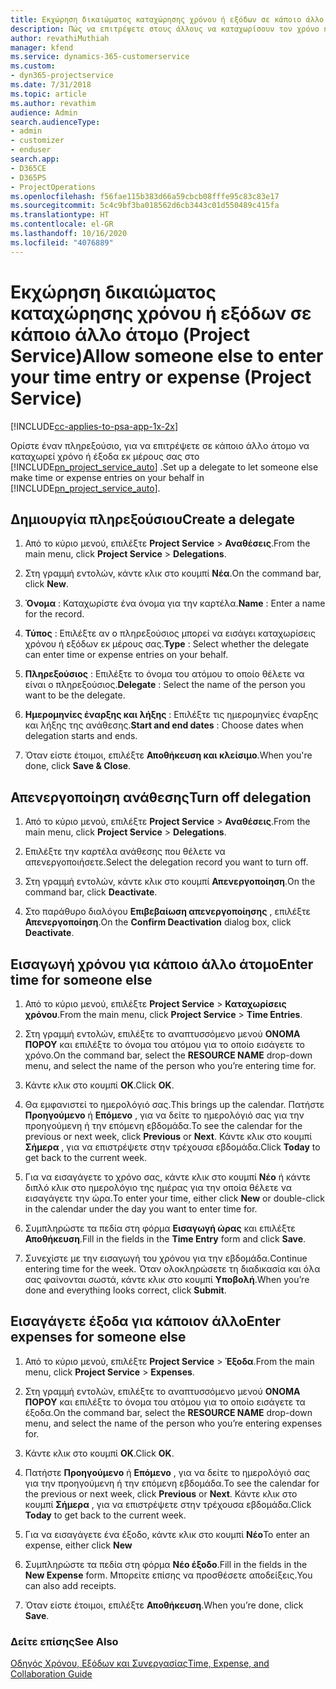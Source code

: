 ```yaml
---
title: Εκχώρηση δικαιώματος καταχώρησης χρόνου ή εξόδων σε κάποιο άλλο άτομο
description: Πώς να επιτρέψετε στους άλλους να καταχωρίσουν τον χρόνο ή τα έξοδα στο Project Service
author: revathiMuthiah
manager: kfend
ms.service: dynamics-365-customerservice
ms.custom:
- dyn365-projectservice
ms.date: 7/31/2018
ms.topic: article
ms.author: revathim
audience: Admin
search.audienceType:
- admin
- customizer
- enduser
search.app:
- D365CE
- D365PS
- ProjectOperations
ms.openlocfilehash: f56fae115b383d66a59cbcb08fffe95c83c83e17
ms.sourcegitcommit: 5c4c9bf3ba018562d6cb3443c01d550489c415fa
ms.translationtype: HT
ms.contentlocale: el-GR
ms.lasthandoff: 10/16/2020
ms.locfileid: "4076889"
---
```

# <a name="allow-someone-else-to-enter-your-time-entry-or-expense-project-service"></a><span data-ttu-id="19eb4-103">Εκχώρηση δικαιώματος καταχώρησης χρόνου ή εξόδων σε κάποιο άλλο άτομο (Project Service)</span><span class="sxs-lookup"><span data-stu-id="19eb4-103">Allow someone else to enter your time entry or expense (Project Service)</span></span>

[!INCLUDE[cc-applies-to-psa-app-1x-2x](../includes/cc-applies-to-psa-app-1x-2x.md)]

<span data-ttu-id="19eb4-104">Ορίστε έναν πληρεξούσιο, για να επιτρέψετε σε κάποιο άλλο άτομο να καταχωρεί χρόνο ή έξοδα εκ μέρους σας στο [!INCLUDE[pn_project_service_auto](../includes/pn-project-service-auto.md)] .</span><span class="sxs-lookup"><span data-stu-id="19eb4-104">Set up a delegate to let someone else make time or expense entries on your behalf in [!INCLUDE[pn_project_service_auto](../includes/pn-project-service-auto.md)].</span></span>  
  
## <a name="create-a-delegate"></a><span data-ttu-id="19eb4-105">Δημιουργία πληρεξούσιου</span><span class="sxs-lookup"><span data-stu-id="19eb4-105">Create a delegate</span></span>  
  
1.  <span data-ttu-id="19eb4-106">Από το κύριο μενού, επιλέξτε **Project Service** > **Αναθέσεις**.</span><span class="sxs-lookup"><span data-stu-id="19eb4-106">From the main menu, click **Project Service** > **Delegations**.</span></span>  
  
2.  <span data-ttu-id="19eb4-107">Στη γραμμή εντολών, κάντε κλικ στο κουμπί **Νέα**.</span><span class="sxs-lookup"><span data-stu-id="19eb4-107">On the command bar, click **New**.</span></span>  
  
3. <span data-ttu-id="19eb4-108">**Όνομα** : Καταχωρίστε ένα όνομα για την καρτέλα.</span><span class="sxs-lookup"><span data-stu-id="19eb4-108">**Name** : Enter a name for the record.</span></span>  
  
4. <span data-ttu-id="19eb4-109">**Τύπος** : Επιλέξτε αν ο πληρεξούσιος μπορεί να εισάγει καταχωρίσεις χρόνου ή εξόδων εκ μέρους σας.</span><span class="sxs-lookup"><span data-stu-id="19eb4-109">**Type** : Select whether the delegate can enter time or expense entries on your behalf.</span></span>  
  
5. <span data-ttu-id="19eb4-110">**Πληρεξούσιος** : Επιλέξτε το όνομα του ατόμου το οποίο θέλετε να είναι ο πληρεξούσιος.</span><span class="sxs-lookup"><span data-stu-id="19eb4-110">**Delegate** : Select the name of the person you want to be the delegate.</span></span>  
  
6. <span data-ttu-id="19eb4-111">**Ημερομηνίες έναρξης και λήξης** : Επιλέξτε τις ημερομηνίες έναρξης και λήξης της ανάθεσης.</span><span class="sxs-lookup"><span data-stu-id="19eb4-111">**Start and end dates** : Choose dates when delegation starts and ends.</span></span>  
  
7.  <span data-ttu-id="19eb4-112">Όταν είστε έτοιμοι, επιλέξτε **Αποθήκευση και κλείσιμο**.</span><span class="sxs-lookup"><span data-stu-id="19eb4-112">When you're done, click **Save & Close**.</span></span>  
  
## <a name="turn-off-delegation"></a><span data-ttu-id="19eb4-113">Απενεργοποίηση ανάθεσης</span><span class="sxs-lookup"><span data-stu-id="19eb4-113">Turn off delegation</span></span>  
  
1.  <span data-ttu-id="19eb4-114">Από το κύριο μενού, επιλέξτε **Project Service** > **Αναθέσεις**.</span><span class="sxs-lookup"><span data-stu-id="19eb4-114">From the main menu, click **Project Service** > **Delegations**.</span></span>  
  
2.  <span data-ttu-id="19eb4-115">Επιλέξτε την καρτέλα ανάθεσης που θέλετε να απενεργοποιήσετε.</span><span class="sxs-lookup"><span data-stu-id="19eb4-115">Select the delegation record you want to turn off.</span></span>  
  
3.  <span data-ttu-id="19eb4-116">Στη γραμμή εντολών, κάντε κλικ στο κουμπί **Απενεργοποίηση**.</span><span class="sxs-lookup"><span data-stu-id="19eb4-116">On the command bar, click **Deactivate**.</span></span>  
  
4.  <span data-ttu-id="19eb4-117">Στο παράθυρο διαλόγου **Επιβεβαίωση απενεργοποίησης** , επιλέξτε **Απενεργοποίηση**.</span><span class="sxs-lookup"><span data-stu-id="19eb4-117">On the **Confirm Deactivation** dialog box, click **Deactivate**.</span></span>  
  
## <a name="enter-time-for-someone-else"></a><span data-ttu-id="19eb4-118">Εισαγωγή χρόνου για κάποιο άλλο άτομο</span><span class="sxs-lookup"><span data-stu-id="19eb4-118">Enter time for someone else</span></span>  
  
1.  <span data-ttu-id="19eb4-119">Από το κύριο μενού, επιλέξτε **Project Service** > **Καταχωρίσεις χρόνου**.</span><span class="sxs-lookup"><span data-stu-id="19eb4-119">From the main menu, click **Project Service** > **Time Entries**.</span></span>  
  
2.  <span data-ttu-id="19eb4-120">Στη γραμμή εντολών, επιλέξτε το αναπτυσσόμενο μενού **ΟΝΟΜΑ ΠΟΡΟΥ** και επιλέξτε το όνομα του ατόμου για το οποίο εισάγετε το χρόνο.</span><span class="sxs-lookup"><span data-stu-id="19eb4-120">On the command bar, select the **RESOURCE NAME** drop-down menu, and select the name of the person who you’re entering time for.</span></span>  
  
3.  <span data-ttu-id="19eb4-121">Κάντε κλικ στο κουμπί **OK**.</span><span class="sxs-lookup"><span data-stu-id="19eb4-121">Click **OK**.</span></span>  
  
4.  <span data-ttu-id="19eb4-122">Θα εμφανιστεί το ημερολόγιό σας.</span><span class="sxs-lookup"><span data-stu-id="19eb4-122">This brings up the calendar.</span></span> <span data-ttu-id="19eb4-123">Πατήστε **Προηγούμενο** ή **Επόμενο** , για να δείτε το ημερολόγιό σας για την προηγούμενη ή την επόμενη εβδομάδα.</span><span class="sxs-lookup"><span data-stu-id="19eb4-123">To see the calendar for the previous or next week, click **Previous** or **Next**.</span></span> <span data-ttu-id="19eb4-124">Κάντε κλικ στο κουμπί **Σήμερα** , για να επιστρέψετε στην τρέχουσα εβδομάδα.</span><span class="sxs-lookup"><span data-stu-id="19eb4-124">Click **Today** to get back to the current week.</span></span>  
  
5.  <span data-ttu-id="19eb4-125">Για να εισαγάγετε το χρόνο σας, κάντε κλικ στο κουμπί **Νέο** ή κάντε διπλό κλικ στο ημερολόγιο της ημέρας για την οποία θέλετε να εισαγάγετε την ώρα.</span><span class="sxs-lookup"><span data-stu-id="19eb4-125">To enter your time, either click **New** or double-click in the calendar under the day you want to enter time for.</span></span>  
  
6.  <span data-ttu-id="19eb4-126">Συμπληρώστε τα πεδία στη φόρμα **Εισαγωγή ώρας** και επιλέξτε **Αποθήκευση**.</span><span class="sxs-lookup"><span data-stu-id="19eb4-126">Fill in the fields in the **Time Entry** form and click **Save**.</span></span>  
  
7.  <span data-ttu-id="19eb4-127">Συνεχίστε με την εισαγωγή του χρόνου για την εβδομάδα.</span><span class="sxs-lookup"><span data-stu-id="19eb4-127">Continue entering time for the week.</span></span> <span data-ttu-id="19eb4-128">Όταν ολοκληρώσετε τη διαδικασία και όλα σας φαίνονται σωστά, κάντε κλικ στο κουμπί **Υποβολή**.</span><span class="sxs-lookup"><span data-stu-id="19eb4-128">When you’re done and everything looks correct, click **Submit**.</span></span>  
  
## <a name="enter-expenses-for-someone-else"></a><span data-ttu-id="19eb4-129">Εισαγάγετε έξοδα για κάποιον άλλο</span><span class="sxs-lookup"><span data-stu-id="19eb4-129">Enter expenses for someone else</span></span>  
  
1.  <span data-ttu-id="19eb4-130">Από το κύριο μενού, επιλέξτε **Project Service** > **Έξοδα**.</span><span class="sxs-lookup"><span data-stu-id="19eb4-130">From the main menu, click **Project Service** > **Expenses**.</span></span>  
  
2.  <span data-ttu-id="19eb4-131">Στη γραμμή εντολών, επιλέξτε το αναπτυσσόμενο μενού **ΟΝΟΜΑ ΠΟΡΟΥ** και επιλέξτε το όνομα του ατόμου για το οποίο εισάγετε τα έξοδα.</span><span class="sxs-lookup"><span data-stu-id="19eb4-131">On the command bar, select the **RESOURCE NAME** drop-down menu, and select the name of the person who you’re entering expenses for.</span></span>  
  
3.  <span data-ttu-id="19eb4-132">Κάντε κλικ στο κουμπί **OK**.</span><span class="sxs-lookup"><span data-stu-id="19eb4-132">Click **OK**.</span></span>  
  
4.  <span data-ttu-id="19eb4-133">Πατήστε **Προηγούμενο** ή **Επόμενο** , για να δείτε το ημερολόγιό σας για την προηγούμενη ή την επόμενη εβδομάδα.</span><span class="sxs-lookup"><span data-stu-id="19eb4-133">To see the calendar for the previous or next week, click **Previous** or **Next**.</span></span> <span data-ttu-id="19eb4-134">Κάντε κλικ στο κουμπί **Σήμερα** , για να επιστρέψετε στην τρέχουσα εβδομάδα.</span><span class="sxs-lookup"><span data-stu-id="19eb4-134">Click **Today** to get back to the current week.</span></span>  
  
5.  <span data-ttu-id="19eb4-135">Για να εισαγάγετε ένα έξοδο, κάντε κλικ στο κουμπί **Νέο**</span><span class="sxs-lookup"><span data-stu-id="19eb4-135">To enter an expense, either click **New**</span></span>  
  
6.  <span data-ttu-id="19eb4-136">Συμπληρώστε τα πεδία στη φόρμα **Νέο έξοδο**.</span><span class="sxs-lookup"><span data-stu-id="19eb4-136">Fill in the fields in the **New Expense** form.</span></span> <span data-ttu-id="19eb4-137">Μπορείτε επίσης να προσθέσετε αποδείξεις.</span><span class="sxs-lookup"><span data-stu-id="19eb4-137">You can also add receipts.</span></span>  
  
7.  <span data-ttu-id="19eb4-138">Όταν είστε έτοιμοι, επιλέξτε **Αποθήκευση**.</span><span class="sxs-lookup"><span data-stu-id="19eb4-138">When you’re done, click **Save**.</span></span>  
  
### <a name="see-also"></a><span data-ttu-id="19eb4-139">Δείτε επίσης</span><span class="sxs-lookup"><span data-stu-id="19eb4-139">See Also</span></span>  
 [<span data-ttu-id="19eb4-140">Οδηγός Χρόνου, Εξόδων και Συνεργασίας</span><span class="sxs-lookup"><span data-stu-id="19eb4-140">Time, Expense, and Collaboration Guide</span></span>](../psa/time-expense-collaboration-guide.md)
